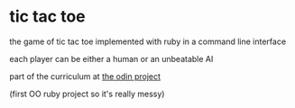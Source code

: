 # tic tac toe

the game of tic tac toe implemented with ruby in a command line interface

each player can be either a human or an unbeatable AI

part of the curriculum at [the odin project](https://www.theodinproject.com/courses/ruby-programming/lessons/oop)

(first OO ruby project so it's really messy)